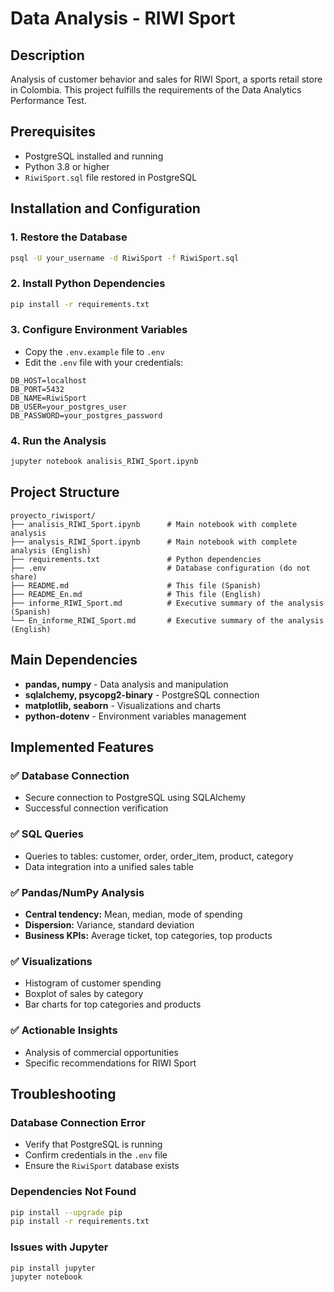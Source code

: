 # Data Analysis - RIWI Sport

## Description
Analysis of customer behavior and sales for RIWI Sport, a sports retail store in Colombia. This project fulfills the requirements of the Data Analytics Performance Test.

## Prerequisites
- PostgreSQL installed and running
- Python 3.8 or higher
- `RiwiSport.sql` file restored in PostgreSQL

## Installation and Configuration

### 1. Restore the Database
```bash
psql -U your_username -d RiwiSport -f RiwiSport.sql
```

### 2. Install Python Dependencies
```bash
pip install -r requirements.txt
```

### 3. Configure Environment Variables
- Copy the `.env.example` file to `.env`
- Edit the `.env` file with your credentials:

```env
DB_HOST=localhost
DB_PORT=5432
DB_NAME=RiwiSport
DB_USER=your_postgres_user
DB_PASSWORD=your_postgres_password
```

### 4. Run the Analysis
```bash
jupyter notebook analisis_RIWI_Sport.ipynb
```

## Project Structure

```
proyecto_riwisport/
├── analisis_RIWI_Sport.ipynb      # Main notebook with complete analysis
├── analysis_RIWI_Sport.ipynb      # Main notebook with complete analysis (English)
├── requirements.txt               # Python dependencies
├── .env                           # Database configuration (do not share)
├── README.md                      # This file (Spanish)
├── README_En.md                   # This file (English)
├── informe_RIWI_Sport.md          # Executive summary of the analysis (Spanish)
└── En_informe_RIWI_Sport.md       # Executive summary of the analysis (English)
```

## Main Dependencies

- **pandas, numpy** - Data analysis and manipulation
- **sqlalchemy, psycopg2-binary** - PostgreSQL connection
- **matplotlib, seaborn** - Visualizations and charts
- **python-dotenv** - Environment variables management

## Implemented Features

### ✅ Database Connection
- Secure connection to PostgreSQL using SQLAlchemy
- Successful connection verification

### ✅ SQL Queries
- Queries to tables: customer, order, order_item, product, category
- Data integration into a unified sales table

### ✅ Pandas/NumPy Analysis
- **Central tendency:** Mean, median, mode of spending
- **Dispersion:** Variance, standard deviation
- **Business KPIs:** Average ticket, top categories, top products

### ✅ Visualizations
- Histogram of customer spending
- Boxplot of sales by category
- Bar charts for top categories and products

### ✅ Actionable Insights
- Analysis of commercial opportunities
- Specific recommendations for RIWI Sport

## Troubleshooting

### Database Connection Error
- Verify that PostgreSQL is running
- Confirm credentials in the `.env` file
- Ensure the `RiwiSport` database exists

### Dependencies Not Found
```bash
pip install --upgrade pip
pip install -r requirements.txt
```

### Issues with Jupyter
```bash
pip install jupyter
jupyter notebook
```